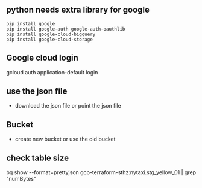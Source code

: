 ## python needs extra library for google 
```shell 
pip install google
pip install google-auth google-auth-oauthlib
pip install google-cloud-bigquery
pip install google-cloud-storage  
```

## Google cloud login 
gcloud auth application-default login 

## use the json file 
- download the json file or point the json file 

## Bucket 
- create new bucket or use the old bucket 


## check table size 
bq show --format=prettyjson gcp-terraform-sthz:nytaxi.stg_yellow_01 | grep "numBytes"

